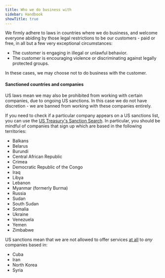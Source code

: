 ```yaml
---
title: Who we do business with
sidebar: Handbook
showTitle: true
---
```


We firmly adhere to laws in countries where we do business, and welcome everyone abiding by those legal restrictions to be our customers - paid or free, in all but a few very exceptional circumstances:

* The customer is engaging in illegal or unlawful behavior.
* The customer is encouraging violence or discriminating against legally protected groups.

In these cases, we may choose not to do business with the customer.

#### Sanctioned countries and companies

US laws mean we may also be prohibited from working with certain companies, due to ongoing US sanctions. In this case we do not have discretion - we are banned from working with these companies entirely. 

If you need to check if a particular company appears on a US sanctions list, you can use the [US Treasury's Sanction Search](https://sanctionssearch.ofac.treas.gov/). In particular, you should be mindful of companies that sign up which are based in the following territories:

- Balkans
- Belarus
- Burundi
- Central African Republic
- Crimea
- Democratic Republic of the Congo
- Iraq
- Libya
- Lebanon
- Myanmar (formerly Burma)
- Russia
- Sudan
- South Sudan
- Somalia
- Ukraine
- Venezuela
- Yemen
- Zimbabwe

US sanctions mean that we are not allowed to offer services [at all](https://www.bis.doc.gov/index.php/policy-guidance/country-guidance/sanctioned-destinations#:~:text=The%20Bureau%20of%20Industry%20and,United%20Nations%20Security%20Council%20Resolutions.) to _any_ companies based in:

- Cuba
- Iran
- North Korea
- Syria

